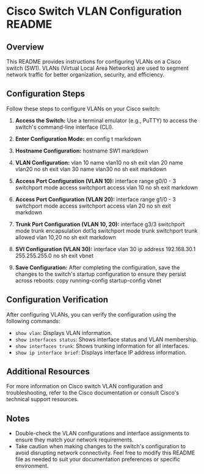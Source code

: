 # Cisco Switch VLAN Configuration README
 
## Overview
This README provides instructions for configuring VLANs on a Cisco switch (SW1). VLANs (Virtual Local Area Networks) are used to segment network traffic for better organization, security, and efficiency.

## Configuration Steps
Follow these steps to configure VLANs on your Cisco switch:

1. **Access the Switch:** Use a terminal emulator (e.g., PuTTY) to access the switch's command-line interface (CLI).

2. **Enter Configuration Mode:**
en config t
markdown

3. **Hostname Configuration:**
hostname SW1
markdown

4. **VLAN Configuration:**
vlan 10 
name vlan10 
no sh 
exit
vlan 20 
name vlan20 
no sh 
exit
vlan 30 name 
vlan30 
no sh 
exit
markdown

5. **Access Port Configuration (VLAN 10):**
interface range g0/0 - 3 
switchport mode access 
switchport access vlan 10 
no sh 
exit
markdown

6. **Access Port Configuration (VLAN 20):**
interface range g1/0 - 3 
switchport mode access 
switchport access vlan 20 
no sh 
exit
markdown

7. **Trunk Port Configuration (VLAN 10, 20):**
interface g3/3 
switchport mode trunk encapsulation dot1q 
switchport mode trunk 
switchport trunk allowed 
vlan 10,20 
no sh 
exit
markdown

8. **SVI Configuration (VLAN 30):**
interface vlan 30 ip address 192.168.30.1 255.255.255.0 
no sh 
exit
vbnet

9. **Save Configuration:**
After completing the configuration, save the changes to the switch's startup configuration to ensure they persist across reboots:
copy running-config startup-config
vbnet

## Configuration Verification
After configuring VLANs, you can verify the configuration using the following commands:

- `show vlan`: Displays VLAN information.
- `show interfaces status`: Shows interface status and VLAN membership.
- `show interfaces trunk`: Shows trunking information for all interfaces.
- `show ip interface brief`: Displays interface IP address information.

## Additional Resources
For more information on Cisco switch VLAN configuration and troubleshooting, refer to the Cisco documentation or consult Cisco's technical support resources.

## Notes
- Double-check the VLAN configurations and interface assignments to ensure they match your network requirements.
- Take caution when making changes to the switch's configuration to avoid disrupting network connectivity.
Feel free to modify this README file as needed to suit your documentation preferences or specific environment.

